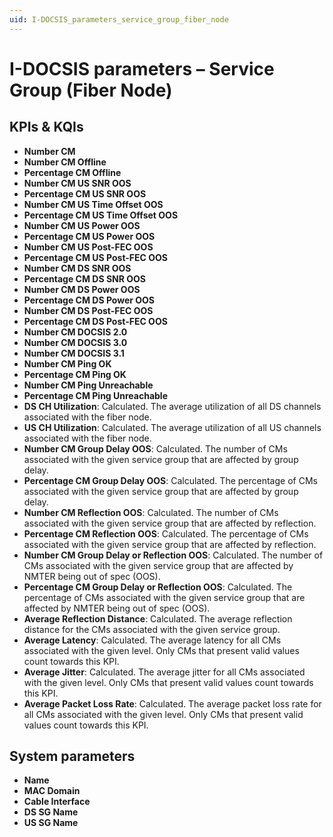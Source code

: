 ```yaml
---
uid: I-DOCSIS_parameters_service_group_fiber_node
---
```


# I-DOCSIS parameters – Service Group (Fiber Node)

## KPIs & KQIs

- **Number CM**
- **Number CM Offline**
- **Percentage CM Offline**
- **Number CM US SNR OOS**
- **Percentage CM US SNR OOS**
- **Number CM US Time Offset OOS**
- **Percentage CM US Time Offset OOS**
- **Number CM US Power OOS**
- **Percentage CM US Power OOS**
- **Number CM US Post-FEC OOS**
- **Percentage CM US Post-FEC OOS**
- **Number CM DS SNR OOS**
- **Percentage CM DS SNR OOS**
- **Number CM DS Power OOS**
- **Percentage CM DS Power OOS**
- **Number CM DS Post-FEC OOS**
- **Percentage CM DS Post-FEC OOS**
- **Number CM DOCSIS 2.0**
- **Number CM DOCSIS 3.0**
- **Number CM DOCSIS 3.1**
- **Number CM Ping OK**
- **Percentage CM Ping OK**
- **Number CM Ping Unreachable**
- **Percentage CM Ping Unreachable**
- **DS CH Utilization**: Calculated. The average utilization of all DS channels associated with the fiber node.
- **US CH Utilization**: Calculated. The average utilization of all US channels associated with the fiber node.
- **Number CM Group Delay OOS**: Calculated. The number of CMs associated with the given service group that are affected by group delay.
- **Percentage CM Group Delay OOS**: Calculated. The percentage of CMs associated with the given service group that are affected by group delay.
- **Number CM Reflection OOS**: Calculated. The number of CMs associated with the given service group that are affected by reflection.
- **Percentage CM Reflection OOS**: Calculated. The percentage of CMs associated with the given service group that are affected by reflection.
- **Number CM Group Delay or Reflection OOS**: Calculated. The number of CMs associated with the given service group that are affected by NMTER being out of spec (OOS).
- **Percentage CM Group Delay or Reflection OOS**: Calculated. The percentage of CMs associated with the given service group that are affected by NMTER being out of spec (OOS).
- **Average Reflection Distance**: Calculated. The average reflection distance for the CMs associated with the given service group.
- **Average Latency**: Calculated. The average latency for all CMs associated with the given level. Only CMs that present valid values count towards this KPI.
- **Average Jitter**: Calculated. The average jitter for all CMs associated with the given level. Only CMs that present valid values count towards this KPI.
- **Average Packet Loss Rate**: Calculated. The average packet loss rate for all CMs associated with the given level. Only CMs that present valid values count towards this KPI.

## System parameters

- **Name**
- **MAC Domain**
- **Cable Interface**
- **DS SG Name**
- **US SG Name**
